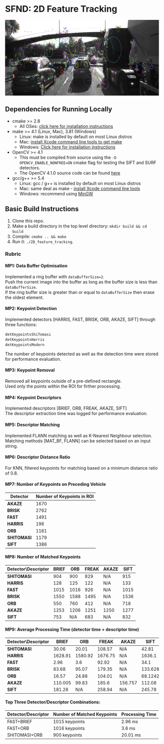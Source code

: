 # **SFND: 2D Feature Tracking**

<img src="images/keypoints.png" width="820" height="248" />

## Dependencies for Running Locally
* cmake >= 2.8
  * All OSes: [click here for installation instructions](https://cmake.org/install/)
* make >= 4.1 (Linux, Mac), 3.81 (Windows)
  * Linux: make is installed by default on most Linux distros
  * Mac: [install Xcode command line tools to get make](https://developer.apple.com/xcode/features/)
  * Windows: [Click here for installation instructions](http://gnuwin32.sourceforge.net/packages/make.htm)
* OpenCV >= 4.1
  * This must be compiled from source using the `-D OPENCV_ENABLE_NONFREE=ON` cmake flag for testing the SIFT and SURF detectors.
  * The OpenCV 4.1.0 source code can be found [here](https://github.com/opencv/opencv/tree/4.1.0)
* gcc/g++ >= 5.4
  * Linux: gcc / g++ is installed by default on most Linux distros
  * Mac: same deal as make - [install Xcode command line tools](https://developer.apple.com/xcode/features/)
  * Windows: recommend using [MinGW](http://www.mingw.org/)

## Basic Build Instructions

1. Clone this repo.
2. Make a build directory in the top level directory: `mkdir build && cd build`
3. Compile: `cmake .. && make`
4. Run it: `./2D_feature_tracking`.

### **Rubric**

#### **MP1: Data Buffer Optimisation**
Implemented a ring buffer with ```dataBufferSize=2```.
<br>
Push the current image into the buffer as long as the buffer size is less than ```dataBufferSize```.
<br>
If the ring buffer size is greater than or equal to ```dataBufferSize``` then erase the oldest element.

#### **MP2: Keypoint Detection**
Implemented detectors [HARRIS, FAST, BRISK, ORB, AKAZE, SIFT] through three functions:

```detKeypointsShiTomasi```
<br>
```detKeypointsHarris```
<br>
```detKeypointsModern```

The number of keypoints detected as well as the detection time were stored for performance evaluation.

#### **MP3: Keypoint Removal**

Removed all keypoints outside of a pre-defined rectangle.
<br>
Used only the points within the ROI for firther processing.

#### **MP4: Keypoint Descriptors**

Implemented descriptors [BRIEF, ORB, FREAK, AKAZE, SIFT]
<br>
The descriptor extraction time was logged for performance evaluation.

#### **MP5: Descriptor Matching**

Implemented FLANN matching as well as K-Nearest Neighbour selection.
<br>
Matching methods [MAT_BF, FLANN] can be selected based on an input string.

#### **MP6: Descriptor Distance Ratio**

For KNN, filtered keypoints for matching based on a minimum distance ratio of 0.8.

#### **MP7: Number of Keypoints on Preceding Vehicle**

| Detector      | Number of Keypoints in ROI |
| ------------- | -------------------------- |
| **AKAZE**     | 1670                       |
| **BRISK**     | 2762                       |
| **FAST**      | 1491                       |
| **HARRIS**    | 196                        |
| **ORB**       | 1161                       |
| **SHITOMASI** | 1179                       |
| **SIFT**      | 1386                       |

#### **MP8: Number of Matched Keypoints**

| Detector\Descriptor | BRIEF | ORB   | FREAK | AKAZE  | SIFT |
| ------------------- | ----- | ----- | ----- | -----  | ---- |
| **SHITOMASI**       | 904   | 900   | 829   | N/A    | 915  |
| **HARRIS**          | 128   | 125   | 122   | N/A    | 133  |
| **FAST**            | 1015  | 1016  | 926   | N/A    | 1015 |
| **BRISK**           | 1550  | 1588  | 1495  | N/A    | 1536 |
| **ORB**             | 550   | 760   | 412   |  N/A   | 718  |
| **AKAZE**           | 1253  | 1206  | 1251  | 1250   | 1277 |
| **SIFT**            | 753   | N/A   | 683   |  N/A   | 832  |


#### **MP9: Average Processing Time  (detector time + descriptor time)**

| Detector\Descriptor | BRIEF   | ORB     | FREAK   | AKAZE  | SIFT   |
| ------------------- | -----   | -----   | -----   | -----  | ----   |
| **SHITOMASI**       | 30.06   | 20.01   | 108.57  | N/A    | 42.81  |
| **HARRIS**          | 1628.91 | 1580.92 | 1676.75 | N/A    | 1636.1 |
| **FAST**            | 2.96    | 3.6     | 92.92   | N/A    | 34.1   |
| **BRISK**           | 83.68   | 95.07   | 179.35  | N/A    | 133.628|
| **ORB**             | 16.57   | 24.88   | 104.01  |  N/A   | 68.1242|
| **AKAZE**           | 110.005 | 99.83   | 185.6   | 156.757| 112.08 |
| **SIFT**            | 181.28  | N/A     | 258.94  |  N/A   | 245.78 |


#### **Top Three Detector/Descriptor Combinations:**

Detector/Descriptor  | Number of Matched Keypoints | Processing Time |
-------------------- | --------------------------- | --------------- |
FAST+BRIEF           | 1015 keypoints              | 2.96 ms         |
FAST+ORB             | 1016 keypoints              | 3.6 ms          |
SHITOMASI+ORB        | 900 keypoints              | 20.01 ms         |
